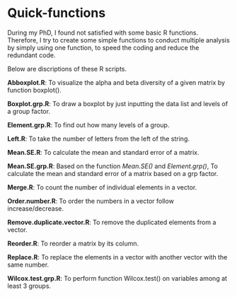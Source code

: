 # Quick-functions

During my PhD, I found not satisfied with some basic R functions. Therefore, I try to create some simple functions to conduct multiple analysis by simply using one function, to speed the coding and reduce the redundant code.

Below are discriptions of these R scripts.

**Abboxplot.R**:            To visualize the alpha and beta diversity of a given matrix by function boxplot().

**Boxplot.grp.R**:          To draw a boxplot by just inputting the data list and levels of a group factor.

**Element.grp.R**:          To find out how many levels of a group.

**Left.R**:                 To take the number of letters from the left of the string.

**Mean.SE.R**:              To calculate the mean and standard error of a matrix.

**Mean.SE.grp.R**:          Based on the function *Mean.SE()* and *Element.grp()*, To calculate the mean and standard error of a matrix based on a grp factor.

**Merge.R**:                To count the number of individual elements in a vector.

**Order.number.R**:         To order the numbers in a vector follow increase/decrease.

**Remove.duplicate.vector.R**: To remove the duplicated elements from a vector.

**Reorder.R**:              To reorder a matrix by its column.

**Replace.R**:              To replace the elements in a vector with another vector with the same number.

**Wilcox.test.grp.R**:      To perform function Wilcox.test() on variables among at least 3 groups.
